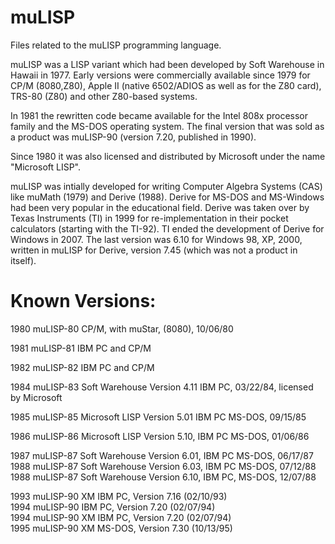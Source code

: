 # muLISP
Files related to the muLISP programming language.

muLISP was a LISP variant which had been developed by Soft Warehouse in Hawaii in 1977.
Early versions were commercially available since 1979 for CP/M (8080,Z80), Apple II (native 6502/ADIOS as well as for the Z80 card), TRS-80 (Z80) and other Z80-based systems.

In 1981 the rewritten code became available for the Intel 808x processor family and the MS-DOS operating system.
The final version that was sold as a product was muLISP-90 (version 7.20, published in 1990).

Since 1980 it was also licensed and distributed by Microsoft under the name "Microsoft LISP".

muLISP was intially developed for writing Computer Algebra Systems (CAS) like muMath (1979) and Derive (1988).
Derive for MS-DOS and MS-Windows had been very popular in the educational field.
Derive was  taken over by Texas Instruments (TI) in 1999 for re-implementation in their pocket calculators (starting with the TI-92).
TI ended the development of Derive for Windows in 2007. The last version was 6.10 for Windows 98, XP, 2000, written in muLISP for Derive, version 7.45 (which was not a product in itself).

Known Versions:
===============
1980 muLISP-80 CP/M, with muStar, (8080), 10/06/80<br>

1981 muLISP-81 IBM PC and CP/M<br>

1982 muLISP-82 IBM PC and CP/M<br>

1984 muLISP-83 Soft Warehouse Version 4.11 IBM PC, 03/22/84, licensed by Microsoft<br>

1985 muLISP-85 Microsoft LISP Version 5.01 IBM PC MS-DOS, 09/15/85<br>

1986 muLISP-86 Microsoft LISP Version 5.10, IBM PC MS-DOS, 01/06/86<br>

1987 muLISP-87 Soft Warehouse Version 6.01, IBM PC MS-DOS, 06/17/87<br>
1988 muLISP-87 Soft Warehouse Version 6.03, IBM PC MS-DOS, 07/12/88<br>
1988 muLISP-87 Soft Warehouse Version 6.10, IBM PC, MS-DOS, 12/07/88<br>

1993 muLISP-90 XM IBM PC, Version 7.16 (02/10/93)<br>
1994 muLISP-90 IBM PC, Version 7.20 (02/07/94)<br>
1994 muLISP-90 XM IBM PC, Version 7.20 (02/07/94)<br>
1995 muLISP-90 XM MS-DOS, Version 7.30 (10/13/95)<br>
